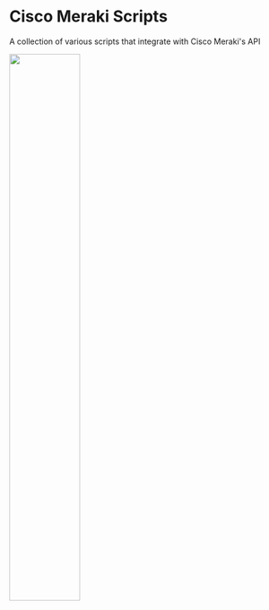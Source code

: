 # Cisco Meraki Scripts
 A collection of various scripts that integrate with Cisco Meraki's API

<img src="https://i.imgur.com/KDTqCEF.jpg" width=50%>
